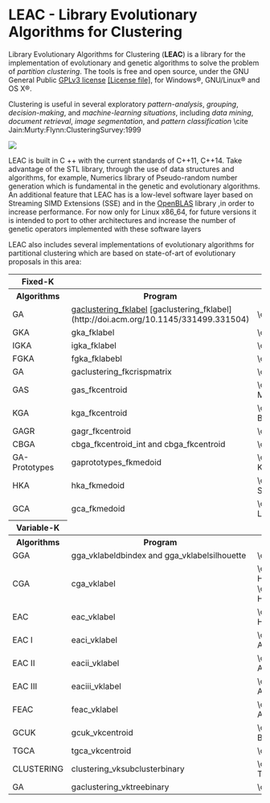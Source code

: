 # LEAC - Library Evolutionary Algorithms for Clustering

Library Evolutionary Algorithms for Clustering (**LEAC**) is a library for the implementation
of evolutionary and genetic algorithms to solve the problem of *partition clustering*.
The tools is free and open source, under the GNU General Public
[GPLv3 license](https://www.gnu.org/licenses/gpl-3.0.en.html) 
[\[License file\]](../../LICENSE),
for Windows&reg;, GNU/Linux&reg; and OS X&reg;.

Clustering is useful in several exploratory *pattern-analysis*,
*grouping*, *decision-making*, and *machine-learning situations*,
including *data mining*, *document retrieval*, *image segmentation*,
and *pattern classification*
\cite Jain:Murty:Flynn:ClusteringSurvey:1999

![](../master/doc/leac_cluster.svg)

LEAC is built in C ++ with the current standards of C++11, C++14.
Take advantage of the STL library, through the use of 
data structures and algorithms, for example,
Numerics library of Pseudo-random number generation which is 
fundamental in the genetic and evolutionary algorithms.
An additional feature that LEAC has is a low-level software layer
based on Streaming SIMD Extensions (SSE) and in the 
[OpenBLAS](http://www.openblas.net) library ,in order to
increase performance. For now only for Linux x86_64, for future
versions it is intended to port to other architectures and
increase the number of genetic operators implemented with
these software layers

LEAC also includes several implementations of evolutionary algorithms for
partitional clustering which are based on state-of-art of evolutionary
proposals in this area:

<table>
  <tr>
    <th>Fixed-K</th>
  </tr>
   <tr>
    <th>Algorithms</th>
    <th>Program</th>
    <th>Based on</th>
  </tr>
  <tr>
    <td>GA</td>
    <td>  <a href="http://doi.acm.org/10.1145/331499.331504">gaclustering_fklabel</a>
    [gaclustering_fklabel](http://doi.acm.org/10.1145/331499.331504) </td>
    <td>\cite Murthy:Chowdhury:GAclustering:GA:1996</td>
  </tr>
  <tr>
    <td>GKA</td>
    <td>gka_fklabel</td>
    <td>\cite Krishna:Murty:GAClustering:GKA:1999</td>
  </tr>
  <tr>
    <td>IGKA</td>
    <td>igka_fklabel</td>
    <td>\cite Lu:etal:GAclusteringLabel:IGKA:2004</td>
  </tr>
  <tr>
    <td>FGKA</td>
    <td>fgka_fklabebl</td>
    <td>\cite Lu:etal:GAclusteringLabel:FGKA:2004</td>
  </tr>
  <tr>
    <td>GA</td>
    <td>gaclustering_fkcrispmatrix</td>
    <td>\cite Bezdek:etal:GAclustering:GA:1994</td>
  </tr>
  <tr>
    <td>GAS</td>
    <td>gas_fkcentroid</td>
    <td>\cite Maulik:Bandyopadhyay:GAclustering:GAS:2000</td>
  </tr>
  <tr>
    <td>KGA</td>
    <td>kga_fkcentroid</td>
    <td>\cite Bandyopadhyay:Maulik:GAclustering:KGA:2002</td>
  </tr>
  <tr>
    <td>GAGR</td>
    <td>gagr_fkcentroid</td>
    <td>\cite Chang:etal:GAclustering:GAGR:2009</td>
  </tr>
  <tr>
    <td>CBGA</td>
    <td>cbga_fkcentroid_int and cbga_fkcentroid</td>
    <td>\cite Franti:etal:GAclustering:gafranti:1997</td> 
  </tr>
  <tr>
    <td>GA-Prototypes</td>
    <td>gaprototypes_fkmedoid</td>
    <td>\cite Kuncheva:Bezdek:GAMedoid:GAPrototypes:1997</td>
  </tr>
  <tr>
    <td>HKA</td>
    <td>hka_fkmedoid</td>
    <td>\cite Sheng:Xiaohui:GAclusteringMedoid:HKA:2004</td>
  </tr>
  <tr>
    <td>GCA</td>
    <td>gca_fkmedoid</td>
    <td>\cite Lucasius:etal:GAclusteringMedoid:GCA:1993</td>
  </tr>
  <tr>
    <th>Variable-K</th>
  </tr>
  <tr>
    <th>Algorithms</th>
    <th>Program</th>
    <th>Based on</th>
  </tr>
  <tr>
    <td>GGA</td>
    <td>gga_vklabeldbindex and gga_vklabelsilhouette</td>
    <td>\cite Agustin:etal:GAclusteringVarK:GGA:2012</td>
  </tr>
   <tr>
    <td>CGA</td>
    <td>cga_vklabel</td>
    <td>\cite Hruschka:etal:GAclusteringLabelKVar:CGAII:2004 \cite Hruschka:etal:GAClusteringLabelKVar:EAC:2006</td>
  </tr>
  <tr>
    <td>EAC</td>
    <td>eac_vklabel</td>
    <td>\cite Hruschka:etal:GAClusteringLabelKVar:EAC:2006</td>
  </tr>
  <tr>
    <td>EAC I</td>
    <td>eaci_vklabel</td>
    <td>\cite Alves:etal:GAclusteringLabelKVar:FEAC:2006</td>
  </tr>
  <tr>
    <td>EAC II</td>
    <td>eacii_vklabel</td>
    <td>\cite Alves:etal:GAclusteringLabelKVar:FEAC:2006</td>
  </tr>
  <tr>
    <td>EAC III</td>
    <td>eaciii_vklabel</td>
    <td>\cite Alves:etal:GAclusteringLabelKVar:FEAC:2006</td>
  </tr>
  <tr>
    <td>FEAC</td>
    <td>feac_vklabel</td>
    <td>\cite Alves:etal:GAclusteringLabelKVar:FEAC:2006</td>
  </tr>
  <tr>
    <td>GCUK</td>
    <td>gcuk_vkcentroid</td>
    <td>\cite Bandyopadhyay:Maulik:GACVarK:GCUK:2002</td>
  </tr>
  <tr>
    <td>TGCA</td>
    <td>tgca_vkcentroid</td>
    <td>\cite He:Tan:GAclusteringVarK:TGCA:2012</td>
  </tr>
  <tr>
    <td>CLUSTERING</td>
    <td>clustering_vksubclusterbinary</td>
    <td>\cite Tseng:Yang:GAclusteringVarK:CLUSTERING:2001</td>
  </tr>
  <tr>
    <td>GA</td>
    <td>gaclustering_vktreebinary</td>
    <td>\cite Casillas:etal:GAclusteringVarK:GA:2003</td>
  </tr>
</table>

